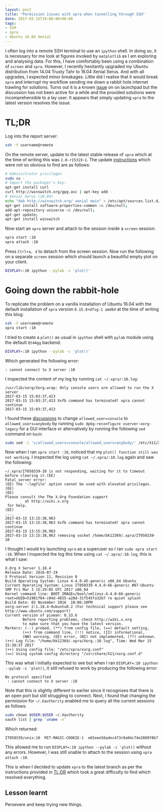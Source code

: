 ```yaml
---
layout: post
title: "Permission issues with xpra when tunnelling through SSH"
date: 2017-03-15T19:00:00+00:00
tags:
- SSH
- xpra
- Ubuntu 16.04 Xenial
---
```


I often log into a remote SSH terminal to use an `ipython` shell. In doing so, it is necessary for me look at figures invoked by `matplotlib` as I am exploring and analysing data. For this, I have comfortably been using a combination of `screen` and `xpra`. However, I recently hesitantly upgraded my Ubuntu distribution from 14.04 Trusty Tahr to 16.04 Xenial Xerus. And with all upgrades, I expected minor breakages. Little did I realise that it would break `xpra` and interrupt my workflow sending me down a rabbit hole internet trawling for solutions. Turns out it is a known [issue] on on launchpad but the discussion has not been active for a while and the provided solutions were incomprehensible to a lay user. It appears that simply updating `xpra` to the latest version resolves the issue.

# TL;DR

Log into the report server:

```bash
ssh -Y username@remote
```

On the remote server, update to the latest stable release of `xpra` which at the time of writing this was `2.0-r15319-1`. The update [instructions] which were not so obvious to find are as follows:

```bash
# Administrator privileges
sudo su -
# Import the packager's key:
apt-get install curl
curl http://winswitch.org/gpg.asc | apt-key add -
# Xenial Xerus (16.04)
echo "deb http://winswitch.org/ xenial main" > /etc/apt/sources.list.d/winswitch.list;
apt-get install software-properties-common >& /dev/null;
add-apt-repository universe >& /dev/null;
apt-get update;
apt-get install winswitch
```

Now start an `xpra` server and attach to the session inside a `screen` session:

```bash
xpra start :10
xpra attach :10
```

Press `Ctrl+a, d` to detach from the screen session. Now run the following on a separate `screen` session which should launch a beautiful empty plot on your client.

```bash
DISPLAY=:10 ipython --pylab -c 'plot()'
```

# Going down the rabbit-hole

To replicate the problem on a vanilla installation of Ubuntu 16.04 with the default installation of `xpra` version `0.15.8+dfsg-1 amd64` at the time of writing this blog:

```bash
ssh -Y username@remote
xpra start :10
```

I tried to create a `plot()` as usual in `ipython` shell with `pylab` module using the default `Qt4Agg` backend:

```bash
DISPLAY=:10 ipython --pylab -c 'plot()'
```

Which generated the following error:

    : cannot connect to X server :10

I inspected the content of my log by running `cat ~/.xpra/:10.log`:

    /usr/lib/xorg/Xorg.wrap: Only console users are allowed to run the X server
    2017-03-15 15:03:37,413
    2017-03-15 15:03:37,413 Xvfb command has terminated! xpra cannot continue
    2017-03-15 15:03:37,413

I found these [discussions] to change `allowed_user=console` to `allowed_users=anybody` by running `sudo dpkg-reconfigure xserver-xorg-legacy` for a GUI interface or alternatively by running the following `sed` command on `bash`:

```bash
sudo sed -i 's/allowed_users=console/allowed_users=anybody/' /etc/X11/Xwrapper.config
```

Now when I ran `xpra start :10`, noticed that my `plot() function still was not working`. I inspected the log using `cat ~/.xpra/:10.log` again and saw the following:

    ~/.xpra/IT050339-10 is not responding, waiting for it to timeout before clearing it.(EE)
    Fatal server error:
    (EE) The '-logfile' option cannot be used with elevated privileges.
    (EE)
    (EE)
    Please consult the The X.Org Foundation support
             at http://wiki.x.org
     for help.
    (EE)
    ....
    2017-03-15 13:15:38,963
    2017-03-15 13:15:38,963 Xvfb command has terminated! xpra cannot continue
    2017-03-15 13:15:38,963
    2017-03-15 13:15:38,963 removing socket /home/bk12369/.xpra/IT050339-10

I thought I would try launching `xpra` as a superuser so I ran `sudo xpra start :10`. When I inspected the log this time using `cat ~/.xpra/:10.log`, this is what I saw:

    X.Org X Server 1.18.4
    Release Date: 2016-07-19
    X Protocol Version 11, Revision 0
    Build Operating System: Linux 4.4.0-45-generic x86_64 Ubuntu
    Current Operating System: Linux IT050339 4.4.0-66-generic #87-Ubuntu SMP Fri Mar 3 15:29:05 UTC 2017 x86_64
    Kernel command line: BOOT_IMAGE=/boot/vmlinuz-4.4.0-66-generic root=UUID=51981f04-c04d-4b55-a28d-31f545fa32b7 ro quiet splash
    Build Date: 02 November 2016  10:06:10PM
    xorg-server 2:1.18.4-0ubuntu0.2 (For technical support please see http://www.ubuntu.com/support)
    Current version of pixman: 0.33.6
            Before reporting problems, check http://wiki.x.org
            to make sure that you have the latest version.
    Markers: (--) probed, (**) from config file, (==) default setting,
            (++) from command line, (!!) notice, (II) informational,
            (WW) warning, (EE) error, (NI) not implemented, (??) unknown.
    (++) Log file: "/home/bk12369/.xpra/Xorg.:10.log", Time: Wed Mar 15 15:30:37 2017
    (++) Using config file: "/etc/xpra/xorg.conf"
    (==) Using system config directory "/usr/share/X11/xorg.conf.d"

This was what I initially expected to see but when I ran `DISPLAY=:10 ipython --pylab -c 'plot()`, it still refused to work by producing the following error:

    No protocol specified
     : cannot connect to X server :10

Note that this is slightly different to earlier since it recognises that there is an open port but still struggling to connect. Next, I found that changing the permission for `~/.Xauthority` enabled me to query all the current sessions as follows:

```bash
sudo chown $USER:$USER ~/.Xauthority
xauth list | grep `uname -n`
```

Which returned:

    IT050339/unix:10  MIT-MAGIC-COOKIE-1  e65eee56adec473c9a04c74e2089f8b7

This allowed me to run `DISPLAY=:10 ipython --pylab -c 'plot()` without any errors. However, I was still unable to attach to the session using `xpra attach :10`.

This is when I decided to update `xpra` to the latest branch as per the instructions provided in [TL;DR](#tldr) which took a great difficulty to find which resolved everything.

## Lesson learnt

Persevere and keep trying new things.

[instructions]: http://winswitch.org/downloads/debian-repository.html?dist_select=xenial
[issue]: https://bugs.launchpad.net/ubuntu/+source/xserver-xorg-video-dummy/+bug/1589447
[discussions]: http://unix.stackexchange.com/questions/153870/how-can-i-configure-anybody-to-run-x-in-a-one-liner
